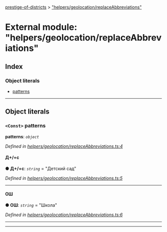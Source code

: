 [prestige-of-districts](../README.md) > ["helpers/geolocation/replaceAbbreviations"](../modules/_helpers_geolocation_replaceabbreviations_.md)

# External module: "helpers/geolocation/replaceAbbreviations"

## Index

### Object literals

* [patterns](_helpers_geolocation_replaceabbreviations_.md#patterns)

---

## Object literals

<a id="patterns"></a>

### `<Const>` patterns

**patterns**: *`object`*

*Defined in [helpers/geolocation/replaceAbbreviations.ts:4](https://github.com/YarosJ/prestige-of-districts/blob/dea42b4/helpers/geolocation/replaceAbbreviations.ts#L4)*

<a id="patterns._____"></a>

####  Д+/+с

**● Д+/+с**: *`string`* = "Детский сад"

*Defined in [helpers/geolocation/replaceAbbreviations.ts:5](https://github.com/YarosJ/prestige-of-districts/blob/dea42b4/helpers/geolocation/replaceAbbreviations.ts#L5)*

___
<a id="patterns.__"></a>

####  ОШ

**● ОШ**: *`string`* = "Школа"

*Defined in [helpers/geolocation/replaceAbbreviations.ts:6](https://github.com/YarosJ/prestige-of-districts/blob/dea42b4/helpers/geolocation/replaceAbbreviations.ts#L6)*

___

___

